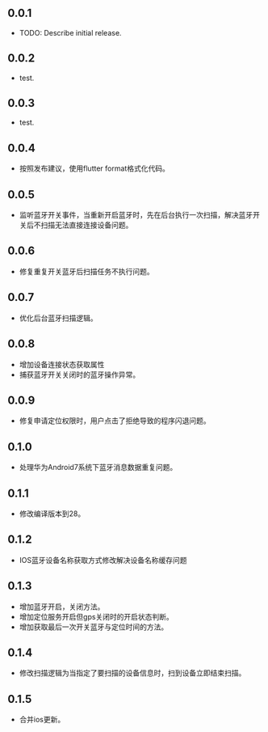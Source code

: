 ## 0.0.1

* TODO: Describe initial release.

## 0.0.2

* test.

## 0.0.3

* test.

## 0.0.4

* 按照发布建议，使用flutter format格式化代码。

## 0.0.5

* 监听蓝牙开关事件，当重新开启蓝牙时，先在后台执行一次扫描，解决蓝牙开关后不扫描无法直接连接设备问题。

## 0.0.6

* 修复重复开关蓝牙后扫描任务不执行问题。

## 0.0.7

* 优化后台蓝牙扫描逻辑。

## 0.0.8

* 增加设备连接状态获取属性
* 捕获蓝牙开关关闭时的蓝牙操作异常。

## 0.0.9

* 修复申请定位权限时，用户点击了拒绝导致的程序闪退问题。

## 0.1.0

* 处理华为Android7系统下蓝牙消息数据重复问题。

## 0.1.1

* 修改编译版本到28。

## 0.1.2

* IOS蓝牙设备名称获取方式修改解决设备名称缓存问题

## 0.1.3

* 增加蓝牙开启，关闭方法。
* 增加定位服务开启但gps关闭时的开启状态判断。
* 增加获取最后一次开关蓝牙与定位时间的方法。

## 0.1.4

* 修改扫描逻辑为当指定了要扫描的设备信息时，扫到设备立即结束扫描。

## 0.1.5

* 合并ios更新。